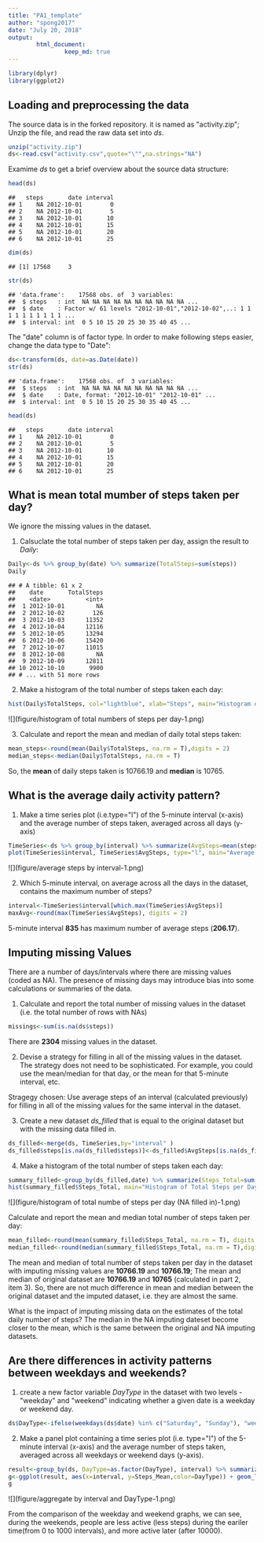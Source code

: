```yaml
---
title: "PA1_template"
author: "spong2017"
date: "July 20, 2018"
output:  
        html_document: 
                keep_md: true
---
```




```r
library(dplyr)
library(ggplot2)
```

## Loading and preprocessing the data

The source data is in the forked repository. it is named as "activity.zip"; Unzip the file, and read the raw data set into *ds*.


```r
unzip("activity.zip")
ds<-read.csv("activity.csv",quote="\"",na.strings="NA")
```
Examime *ds* to get a brief overview about the source data structure:


```r
head(ds)
```

```
##   steps       date interval
## 1    NA 2012-10-01        0
## 2    NA 2012-10-01        5
## 3    NA 2012-10-01       10
## 4    NA 2012-10-01       15
## 5    NA 2012-10-01       20
## 6    NA 2012-10-01       25
```

```r
dim(ds)
```

```
## [1] 17568     3
```

```r
str(ds)
```

```
## 'data.frame':	17568 obs. of  3 variables:
##  $ steps   : int  NA NA NA NA NA NA NA NA NA NA ...
##  $ date    : Factor w/ 61 levels "2012-10-01","2012-10-02",..: 1 1 1 1 1 1 1 1 1 1 ...
##  $ interval: int  0 5 10 15 20 25 30 35 40 45 ...
```
The "date" column is of factor type. In order to make following steps easier, change the data type to "Date":


```r
ds<-transform(ds, date=as.Date(date))
str(ds)
```

```
## 'data.frame':	17568 obs. of  3 variables:
##  $ steps   : int  NA NA NA NA NA NA NA NA NA NA ...
##  $ date    : Date, format: "2012-10-01" "2012-10-01" ...
##  $ interval: int  0 5 10 15 20 25 30 35 40 45 ...
```

```r
head(ds)
```

```
##   steps       date interval
## 1    NA 2012-10-01        0
## 2    NA 2012-10-01        5
## 3    NA 2012-10-01       10
## 4    NA 2012-10-01       15
## 5    NA 2012-10-01       20
## 6    NA 2012-10-01       25
```


## What is mean total mumber of steps taken per day?
We ignore the missing values in the dataset.

1. Calsuclate the total number of steps taken per day, assign the result to *Daily*:

```r
Daily<-ds %>% group_by(date) %>% summarize(TotalSteps=sum(steps))
Daily
```

```
## # A tibble: 61 x 2
##    date       TotalSteps
##    <date>          <int>
##  1 2012-10-01         NA
##  2 2012-10-02        126
##  3 2012-10-03      11352
##  4 2012-10-04      12116
##  5 2012-10-05      13294
##  6 2012-10-06      15420
##  7 2012-10-07      11015
##  8 2012-10-08         NA
##  9 2012-10-09      12811
## 10 2012-10-10       9900
## # ... with 51 more rows
```
2. Make a histogram of the total number of steps taken each day:

```r
hist(Daily$TotalSteps, col="lightblue", xlab="Steps", main="Histogram of Total Steps per Day")
```

![](figure/histogram of total numbers of steps per day-1.png)<!-- -->

3. Calculate and report the mean and median of daily total steps taken:

```r
mean_steps<-round(mean(Daily$TotalSteps, na.rm = T),digits = 2)
median_steps<-median(Daily$TotalSteps, na.rm = T)
```
So, the **mean** of daily steps taken is 10766.19 and **median** is 10765.

## What is the average daily activity pattern?
1. Make a time series plot (i.e.type="l") of the 5-minute interval (x-axis) and the average number of steps taken, averaged across all days (y-axis)

```r
TimeSeries<-ds %>% group_by(interval) %>% summarize(AvgSteps=mean(steps, na.rm=T))
plot(TimeSeries$interval, TimeSeries$AvgSteps, type="l", main="Average Steps by Intervals", xlab="5-minute Intervals", ylab="Average Steps Taken", col="blue")
```

![](figure/average steps by interval-1.png)<!-- -->

2. Which 5-minute interval, on average across all the days in the dataset, contains the maximum number of steps?

```r
interval<-TimeSeries$interval[which.max(TimeSeries$AvgSteps)]
maxAvg<-round(max(TimeSeries$AvgSteps), digits = 2)
```
5-minute interval **835** has maximum number of average steps (**206.17**).

## Imputing missing Values
There are a number of days/intervals where there are missing values (coded as NA). The presence of missing days may introduce bias into some calculations or summaries of the data.

1. Calculate and report the total number of missing values in the dataset (i.e. the total number of rows with NAs)

```r
missings<-sum(is.na(ds$steps))
```
There are **2304** missing values in the dataset.

2. Devise a strategy for filling in all of the missing values in the dataset. The strategy does not need to be sophisticated. For example, you could use the mean/median for that day, or the mean for that 5-minute interval, etc.

Stragegy chosen: Use average steps of an interval (calculated previously) for filling in all of the missing values for the same interval in the dataset. 

3. Create a new dataset *ds_filled* that is equal to the original dataset but with the missing data filled in.

```r
ds_filled<-merge(ds, TimeSeries,by="interval" )
ds_filled$steps[is.na(ds_filled$steps)]<-ds_filled$AvgSteps[is.na(ds_filled$steps)]
```

4. Make a histogram of the total number of steps taken each day: 

```r
summary_filled<-group_by(ds_filled,date) %>% summarize(Steps_Total=sum(steps), Steps_Mean=mean(steps), Steps_Median=median(steps))
hist(summary_filled$Steps_Total, main="Histogram of Total Steps per Day (NA filled in)", xlab="Steps", col="lightblue")
```

![](figure/histogram of total numbe of steps per day (NA filled in)-1.png)<!-- -->

Calculate and report the mean and median total number of steps taken per day:

```r
mean_filled<-round(mean(summary_filled$Steps_Total, na.rm = T), digits = 2)
median_filled<-round(median(summary_filled$Steps_Total, na.rm = T),digits=2)
```
The mean and median of total number of steps taken per day in the dataset with imputing missing values are **10766.19** and **10766.19**; The mean and median of original dataset are **10766.19** and **10765** (calculated in part 2, item 3). So, there are not much difference in mean and median between the original dataset and the imputed dataset, i.e. they are almost the same.

What is the impact of imputing missing data on the estimates of the total daily number of steps?
The median in the NA imputing dateset become closer to the mean, which is the same between the original and NA imputing datasets.


## Are there differences in activity patterns between weekdays and weekends?
1. create a new factor variable *DayType* in the dataset with two levels - "weekday" and "weekend" indicating whether a given date is a weekday or weekend day.

```r
ds$DayType<-ifelse(weekdays(ds$date) %in% c("Saturday", "Sunday"), "weekend","weekday")
```

2. Make a panel plot containing a time series plot (i.e. type="l") of the 5-minute interval (x-axis) and the average number of steps taken, averaged across all weekdays or weekend days (y-axis).

```r
result<-group_by(ds, DayType=as.factor(DayType), interval) %>% summarize(Steps_Mean=mean(steps, na.rm = T))
g<-ggplot(result, aes(x=interval, y=Steps_Mean,color=DayType)) + geom_line() + facet_grid(DayType ~ .) +theme_bw()+theme(legend.position = "none")+xlab("Interval")+ylab("Mean of Steps")
g
```

![](figure/aggregate by interval and DayType-1.png)<!-- -->

From the comparison of the weekday and weekend graphs, we can see, during the weekends, people are less active (less steps) during the eariler time(from 0 to 1000 intervals), and more active later (after 10000).
